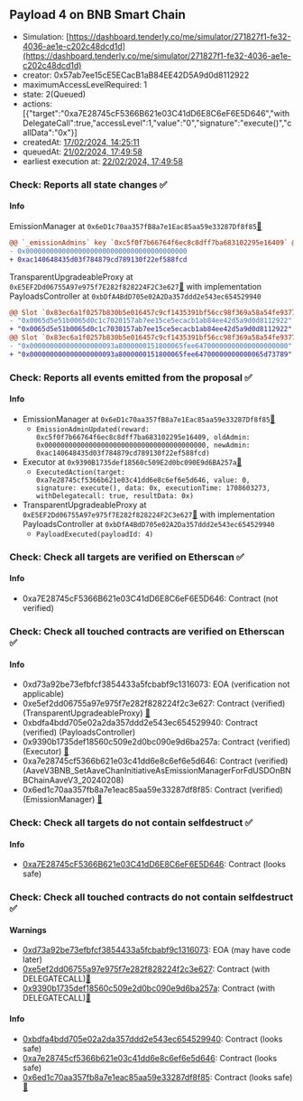 ## Payload 4 on BNB Smart Chain

- Simulation: [https://dashboard.tenderly.co/me/simulator/271827f1-fe32-4036-ae1e-c202c48dcd1d](https://dashboard.tenderly.co/me/simulator/271827f1-fe32-4036-ae1e-c202c48dcd1d)
- creator: 0x57ab7ee15cE5ECacB1aB84EE42D5A9d0d8112922
- maximumAccessLevelRequired: 1
- state: 2(Queued)
- actions: [{"target":"0xa7E28745cF5366B621e03C41dD6E8C6eF6E5D646","withDelegateCall":true,"accessLevel":1,"value":"0","signature":"execute()","callData":"0x"}]
- createdAt: [17/02/2024, 14:25:11](https://bscscan.com/tx/0xa6d5a330406fefd3f055747361ce1cda77cd18803de3dec83a7047a5a76c285a)
- queuedAt: [21/02/2024, 17:49:58](https://bscscan.com/tx/0xa8cd1ddf4dc8ec225ee1bf39e9785deace0daf7c54b02cd4c1d90851c7c40e59)
- earliest execution at: [22/02/2024, 17:49:58](https://www.epochconverter.com/countdown?q=1708624198)

### Check: Reports all state changes :white_check_mark:

#### Info


EmissionManager at `0x6eD1c70aa357fB8a7e1Eac85aa59e33287Df8f85`[:ghost:](https://github.com/bgd-labs/aave-address-book "AaveV3BNB.EMISSION_MANAGER")
```diff
@@ `_emissionAdmins` key `0xc5f0f7b66764f6ec8c8dff7ba683102295e16409` @@
- 0x0000000000000000000000000000000000000000
+ 0xac140648435d03f784879cd789130f22ef588fcd

```

TransparentUpgradeableProxy at `0xE5EF2Dd06755A97e975f7E282f828224F2C3e627`[:ghost:](https://github.com/bgd-labs/aave-address-book "GovernanceV3BNB.PAYLOADS_CONTROLLER") with implementation PayloadsController at `0xbDfA4BdD705e02A2Da357ddd2e543ec654529940`
```diff
@@ Slot `0x83ec6a1f0257b830b5e016457c9cf1435391bf56cc98f369a58a54fe93772465` @@
- "0x0065d5e51b0065d0c1c7020157ab7ee15ce5ecacb1ab84ee42d5a9d0d8112922"
+ "0x0065d5e51b0065d0c1c7030157ab7ee15ce5ecacb1ab84ee42d5a9d0d8112922"
@@ Slot `0x83ec6a1f0257b830b5e016457c9cf1435391bf56cc98f369a58a54fe93772466` @@
- "0x000000000000000000093a8000000151800065fee64700000000000000000000"
+ "0x000000000000000000093a8000000151800065fee64700000000000065d73789"
```


### Check: Reports all events emitted from the proposal :white_check_mark:

#### Info

- EmissionManager at `0x6eD1c70aa357fB8a7e1Eac85aa59e33287Df8f85`[:ghost:](https://github.com/bgd-labs/aave-address-book "AaveV3BNB.EMISSION_MANAGER")
  - `EmissionAdminUpdated(reward: 0xc5f0f7b66764f6ec8c8dff7ba683102295e16409, oldAdmin: 0x0000000000000000000000000000000000000000, newAdmin: 0xac140648435d03f784879cd789130f22ef588fcd)`
- Executor at `0x9390B1735def18560c509E2d0bc090E9d6BA257a`[:ghost:](https://github.com/bgd-labs/aave-address-book "AaveV3BNB.ACL_ADMIN, GovernanceV3BNB.EXECUTOR_LVL_1")
  - `ExecutedAction(target: 0xa7e28745cf5366b621e03c41dd6e8c6ef6e5d646, value: 0, signature: execute(), data: 0x, executionTime: 1708603273, withDelegatecall: true, resultData: 0x)`
- TransparentUpgradeableProxy at `0xE5EF2Dd06755A97e975f7E282f828224F2C3e627`[:ghost:](https://github.com/bgd-labs/aave-address-book "GovernanceV3BNB.PAYLOADS_CONTROLLER") with implementation PayloadsController at `0xbDfA4BdD705e02A2Da357ddd2e543ec654529940`
  - `PayloadExecuted(payloadId: 4)`

### Check: Check all targets are verified on Etherscan :white_check_mark:

#### Info

- 0xa7E28745cF5366B621e03C41dD6E8C6eF6E5D646: Contract (not verified) 

### Check: Check all touched contracts are verified on Etherscan :white_check_mark:

#### Info

- 0xd73a92be73efbfcf3854433a5fcbabf9c1316073: EOA (verification not applicable)
- 0xe5ef2dd06755a97e975f7e282f828224f2c3e627: Contract (verified) (TransparentUpgradeableProxy) [:ghost:](https://github.com/bgd-labs/aave-address-book "GovernanceV3BNB.PAYLOADS_CONTROLLER")
- 0xbdfa4bdd705e02a2da357ddd2e543ec654529940: Contract (verified) (PayloadsController) 
- 0x9390b1735def18560c509e2d0bc090e9d6ba257a: Contract (verified) (Executor) [:ghost:](https://github.com/bgd-labs/aave-address-book "AaveV3BNB.ACL_ADMIN, GovernanceV3BNB.EXECUTOR_LVL_1")
- 0xa7e28745cf5366b621e03c41dd6e8c6ef6e5d646: Contract (verified) (AaveV3BNB_SetAaveChanInitiativeAsEmissionManagerForFdUSDOnBNBChainAaveV3_20240208) 
- 0x6ed1c70aa357fb8a7e1eac85aa59e33287df8f85: Contract (verified) (EmissionManager) [:ghost:](https://github.com/bgd-labs/aave-address-book "AaveV3BNB.EMISSION_MANAGER")

### Check: Check all targets do not contain selfdestruct :white_check_mark:

#### Info

- [0xa7E28745cF5366B621e03C41dD6E8C6eF6E5D646](https://bscscan.com/address/0xa7E28745cF5366B621e03C41dD6E8C6eF6E5D646): Contract (looks safe)

### Check: Check all touched contracts do not contain selfdestruct :white_check_mark:

#### Warnings

- [0xd73a92be73efbfcf3854433a5fcbabf9c1316073](https://bscscan.com/address/0xd73a92be73efbfcf3854433a5fcbabf9c1316073): EOA (may have code later)
- [0xe5ef2dd06755a97e975f7e282f828224f2c3e627](https://bscscan.com/address/0xe5ef2dd06755a97e975f7e282f828224f2c3e627): Contract (with DELEGATECALL)[:ghost:](https://github.com/bgd-labs/aave-address-book "GovernanceV3BNB.PAYLOADS_CONTROLLER")
- [0x9390b1735def18560c509e2d0bc090e9d6ba257a](https://bscscan.com/address/0x9390b1735def18560c509e2d0bc090e9d6ba257a): Contract (with DELEGATECALL)[:ghost:](https://github.com/bgd-labs/aave-address-book "AaveV3BNB.ACL_ADMIN, GovernanceV3BNB.EXECUTOR_LVL_1")

#### Info

- [0xbdfa4bdd705e02a2da357ddd2e543ec654529940](https://bscscan.com/address/0xbdfa4bdd705e02a2da357ddd2e543ec654529940): Contract (looks safe)
- [0xa7e28745cf5366b621e03c41dd6e8c6ef6e5d646](https://bscscan.com/address/0xa7e28745cf5366b621e03c41dd6e8c6ef6e5d646): Contract (looks safe)
- [0x6ed1c70aa357fb8a7e1eac85aa59e33287df8f85](https://bscscan.com/address/0x6ed1c70aa357fb8a7e1eac85aa59e33287df8f85): Contract (looks safe)[:ghost:](https://github.com/bgd-labs/aave-address-book "AaveV3BNB.EMISSION_MANAGER")

